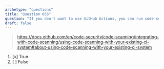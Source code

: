 ```yaml
---
archetype: "questions"
title: "Question 056"
question: "If you don't want to use GitHub Actions, you can run code scanning in an external CI system, then upload the results to GitHub."
draft: false
---
```



> https://docs.github.com/en/code-security/code-scanning/integrating-with-code-scanning/using-code-scanning-with-your-existing-ci-system#about-using-code-scanning-with-your-existing-ci-system
1. [x] True
1. [ ] False
